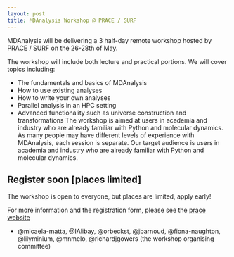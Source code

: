 ```yaml
---
layout: post
title: MDAnalysis Workshop @ PRACE / SURF
---
```


MDAnalysis will be delivering a 3 half-day remote workshop hosted by PRACE / SURF on the 26-28th of May.

The workshop will include both lecture and practical portions. We will cover topics including:

* The fundamentals and basics of MDAnalysis
* How to use existing analyses
* How to write your own analyses
* Parallel analysis in an HPC setting
* Advanced functionality such as universe construction and transformations
The workshop is aimed at users in academia and industry who are already familiar with Python and molecular dynamics. As many people may have different levels of experience with MDAnalysis, each session is separate.
Our target audience is users in academia and industry who are already familiar with Python and molecular dynamics.

## Register soon [places limited]

The workshop is open to everyone, but places are limited, apply early!

For more information and the registration form, please see the [prace website](https://events.prace-ri.eu/event/1201/overview)

- @micaela-matta, @IAlibay, @orbeckst, @jbarnoud, @fiona-naughton, @lilyminium, @mnmelo, @richardjgowers (the workshop organising committee)

